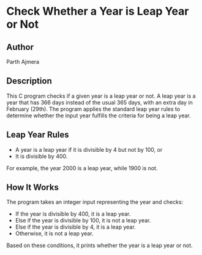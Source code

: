 # Check Whether a Year is Leap Year or Not

## Author
Parth Ajmera

## Description
This C program checks if a given year is a leap year or not. A leap year is a year that has 366 days instead of the usual 365 days, with an extra day in February (29th). The program applies the standard leap year rules to determine whether the input year fulfills the criteria for being a leap year.

## Leap Year Rules
- A year is a leap year if it is divisible by 4 but not by 100, or
- It is divisible by 400.

For example, the year 2000 is a leap year, while 1900 is not.

## How It Works
The program takes an integer input representing the year and checks:
- If the year is divisible by 400, it is a leap year.
- Else if the year is divisible by 100, it is not a leap year.
- Else if the year is divisible by 4, it is a leap year.
- Otherwise, it is not a leap year.

Based on these conditions, it prints whether the year is a leap year or not.
